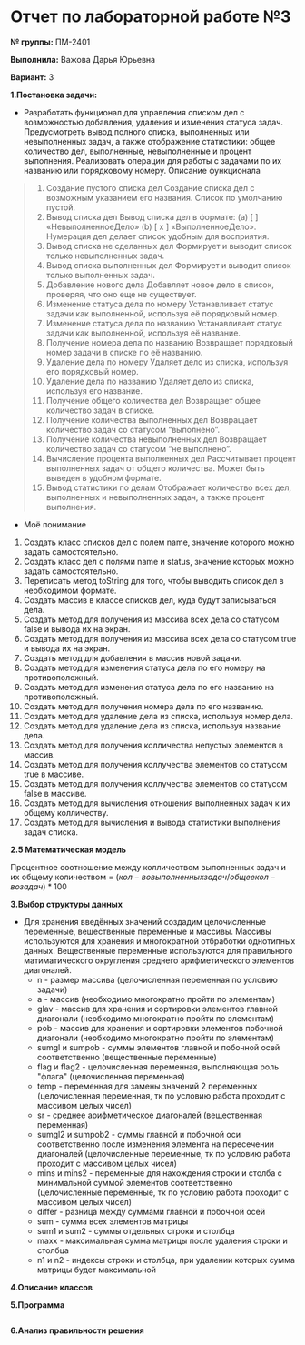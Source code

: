 # Отчет по лабораторной работе №3

**№ группы:** ПМ-2401

**Выполнила:** Важова Дарья Юрьевна

**Вариант:** 3

**1.Постановка задачи:**

* Разработать функционал для управления списком дел с возможностью добавления, удаления и изменения статуса задач. Предусмотреть вывод полного списка, выполненных
или невыполненных задач, а также отображение статистики: общее количество дел, выполненные, невыполненные и процент выполнения. Реализовать операции для работы
с задачами по их названию или порядковому номеру.
Описание функционала
> 1. Создание пустого списка дел
Создание списка дел с возможным указанием его названия. Список по умолчанию
пустой.
> 2. Вывод списка дел
Вывод списка дел в формате:
(a) [ ] «НевыполненноеДело»
(b) [ x ] «ВыполненноеДело».
Нумерация дел делает список удобным для восприятия.
> 3. Вывод списка не сделанных дел
Формирует и выводит список только невыполненных задач.
> 4. Вывод списка выполненных дел
Формирует и выводит список только выполненных задач.
> 5. Добавление нового дела
Добавляет новое дело в список, проверяя, что оно еще не существует.
> 6. Изменение статуса дела по номеру
Устанавливает статус задачи как выполненной, используя её порядковый номер.
> 7. Изменение статуса дела по названию
Устанавливает статус задачи как выполненной, используя её название.
> 8. Получение номера дела по названию
Возвращает порядковый номер задачи в списке по её названию.
> 9. Удаление дела по номеру
Удаляет дело из списка, используя его порядковый номер.
> 10. Удаление дела по названию
Удаляет дело из списка, используя его название.
> 11. Получение общего количества дел
Возвращает общее количество задач в списке.
> 12. Получение количества выполненных дел
Возвращает количество задач со статусом “выполнено”.
> 13. Получение количества невыполненных дел
Возвращает количество задач со статусом “не выполнено”.
> 14. Вычисление процента выполненных дел
Рассчитывает процент выполненных задач от общего количества. Может быть
выведен в удобном формате.
> 15. Вывод статистики по делам
Отображает количество всех дел, выполненных и невыполненных задач, а также
процент выполнения.


* Моё понимание
1. Создать класс списков дел с полем name, значение которого можно задать самостоятельно.
2. Создать класс дел с полями name и  status, значение которых можно задать самостоятельно.
3. Переписать метод toString для того, чтобы выводить список дел в необходимом формате.
4. Создать массив в классе списков дел, куда будут записываться дела.
5. Создать метод для получения из массива всех дела со статусом false и вывода их на экран.
6. Создать метод для получения из массива всех дела со статусом true и вывода их на экран.
7. Создать метод для добавления в массив новой задачи.
8. Создать метод для изменения статуса дела по его номеру на противоположный.
9. Создать метод для изменения статуса дела по его названию на противоположный.
10. Создать метод для получения номера дела по его названию.
11. Создать метод для удаление дела из списка, используя номер дела.
12. Создать метод для удаление дела из списка, используя название дела.
13. Создать метод для получения колличества непустых элементов в массив.
14. Создать метод для получения коллучества элементов со статусом true в массиве.
15. Создать метод для получения коллучества элементов со статусом false в массиве.
16. Создать метод для вычисления отношения выполненных задач к их общему колличеству.
17. Создать метод для вычисления и вывода статистики выполнения задач списка.

**2.5 Математическая модель**

Процентное соотношение между колличеством выполненных задач и их общему количеством = $(кол-во выполненных задач / общее кол-во задач) *100%$

**3.Выбор структуры данных**

* Для хранения введённых значений создадим целочисленные переменные, вещественные переменные и массивы. Массивы используются для хранения и многократной отбработки однотипных данных. Вещественные переменные используются для правильного матиматического округления среднего арифметического элементов диагоналей.
  * n - размер массива (целочисленная переменная по условию задачи)
  * a - массив (необходимо многократно пройти по элементам)
  * glav - массив для хранения и сортировки элементов главной диагонали (необходимо многократно пройти по элементам)
  * pob -  массив для хранения и сортировки элементов побочной диагонали (необходимо многократно пройти по элементам)
  * sumgl и sumpob - суммы элементов главной и побочной осей соответственно (вещественные переменные)
  * flag и flag2 - целочисленная переменная, выполняющая роль "флага" (целочисленная переменная) 
  * temp - переменная для замены значений 2 переменных (целочисленная переменная, тк по условию работа проходит с массивом целых чисел)
  * sr - среднее арифметическое диагоналей (вещественная переменная)
  * sumgl2 и sumpob2 - суммы главной и побочной оси соответственно после изменения элемента на пересечении диагоналей (целочисленные переменные, тк по условию работа проходит с массивом целых чисел)
  * mins и mins2 - переменные для нахождения строки и столба с минимальной суммой элементов соответственно (целочисленные переменные, тк по условию работа проходит с массивом целых чисел)
  * differ - разница между суммами главной и побочной осей
  * sum - сумма всех элементов матрицы
  * sum1 и sum2 - суммы отдельных строки и столбца
  * maxx - максимальная сумма матрицы после удаления строки и столбца
  * n1 и n2  - индексы строки и столбца, при удалении которых сумма матрицы будет максимальной

**4.Описание классов**



**5.Программа**

 ```java

 ```

**6.Анализ правильности решения**
